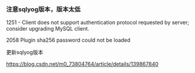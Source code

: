 ### 注意sqlyog版本，版本太低

1251 - Client does not support authentication protocol requested by server; consider upgrading MySQL client.

2058 Plugin sha256 password could not be loaded

更新sqlyog版本

https://blog.csdn.net/m0_73804764/article/details/139867840